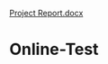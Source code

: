 [Project Report.docx](https://github.com/4ni19is049/Online-Test/files/6873248/Project.Report.docx)
# Online-Test
